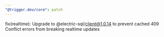 ```yaml
---
"@trigger.dev/core": patch
---
```


fix(realtime): Upgrade to @electric-sql/client@1.0.14 to prevent cached 409 Conflict errors from breaking realtime updates
